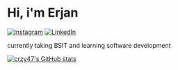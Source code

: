 # Hi, i'm Erjan

 [![Instagram](https://img.shields.io/badge/Instagram-%23E4405F.svg?logo=Instagram&logoColor=white)](https://www.instagram.com/py.thagorass/) [![LinkedIn](https://img.shields.io/badge/LinkedIn-%230077B5.svg?logo=linkedin&logoColor=white)](https://linkedin.com/in/https://www.linkedin.com/in/erjan-carlo-poblete-4104ba286/)
 
<p> currently taking BSIT and learning software development </p>

[![crzy47's GitHub stats](https://github-readme-stats.vercel.app/api?username=crazy47)](https://github.com/anuraghazra/github-readme-stats)
